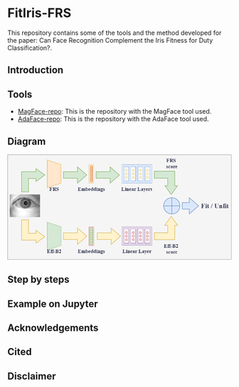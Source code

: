 # FitIris-FRS
This repository contains some of the tools and the method developed for the paper: Can Face Recognition Complement the Iris Fitness for Duty Classification?.
## Introduction
## Tools
- [MagFace-repo](https://github.com/IrvingMeng/MagFace): This is the repository with the MagFace tool used.
- [AdaFace-repo](https://github.com/mk-minchul/AdaFace): This is the repository with the AdaFace tool used.
## Diagram
![ffd_method_diagram.drawio.png](ffd_method_diagram.drawio.png)
## Step by steps
## Example on Jupyter 
## Acknowledgements
## Cited
## Disclaimer
